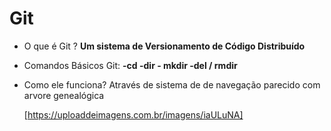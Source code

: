 # Git

- O que é Git ? **Um sistema de Versionamento de Código Distribuído**

- Comandos Básicos Git:  **-cd -dir - mkdir -del / rmdir**

- Como ele funciona? Através de sistema de de navegação parecido com arvore genealógica

  [https://uploaddeimagens.com.br/imagens/iaULuNA]



